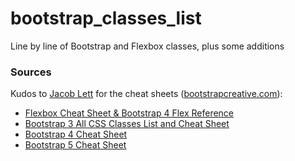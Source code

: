 # bootstrap_classes_list

Line by line of Bootstrap and Flexbox classes, plus some additions

### Sources

Kudos to [Jacob Lett](https://github.com/JacobLett) for the cheat sheets ([bootstrapcreative.com](https://bootstrapcreative.com)):

* [Flexbox Cheat Sheet & Bootstrap 4 Flex Reference](https://bootstrapcreative.com/resources/flexbox-cheat-sheet/)
* [Bootstrap 3 All CSS Classes List and Cheat Sheet](https://bootstrapcreative.com/resources/bootstrap-3-css-classes-index/)
* [Bootstrap 4 Cheat Sheet](https://bootstrapcreative.com/resources/bootstrap-4-css-classes-index/)
* [Bootstrap 5 Cheat Sheet](https://bootstrapcreative.com/resources/bootstrap-5-cheat-sheet-classes-index/)
